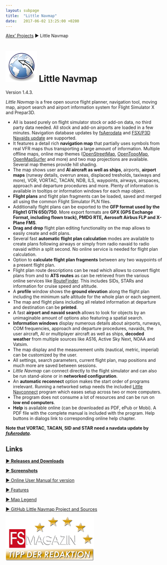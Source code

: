 ```yaml
---
layout: subpage
title:  "Little Navmap"
date:   2017-06-02 13:25:00 +0200
---
```

[Alex’ Projects](index.html) ► Little Navmap
# ![Little Navmap](assets/images/navroute.png) Little Navmap

Version 1.4.3.

*Little Navmap* is a free open source flight planner, navigation tool, moving map, airport search and airport information system for Flight Simulator X and Prepar3D.

* All is based purely on flight simulator stock or add-on data, no third party data needed. All stock and add-on airports are loaded in a few minutes. Navigation database updates by [fsAerodata](https://www.fsaerodata.com) and [FSX/P3D Navaids update](https://www.aero.sors.fr/navaids3.html) are supported.
* It features a detail rich **navigation map** that partially uses symbols from real VFR maps thus transporting a large amount of information. Multiple offline maps, online map themes ([OpenStreetMap](https://www.openstreetmap.org), [OpenTopoMap](https://opentopomap.org), [OpenMapSurfer](http://korona.geog.uni-heidelberg.de/) and more) and two map projections are available. Several map themes provide hill shading.
* The map shows user and **AI aircraft as well as ships**, airports, **airport maps** (runway details, overrun areas, displaced tresholds, taxiways and more), VOR, VORTAC, TACAN, NDB, ILS, waypoints, airways, airspaces, approach and departure procedures and more. Plenty of information is available in tooltips or information windows for each map object.
* **Flight plans** and flight plan fragments can be loaded, saved and merged all using the common Flight Simulator PLN files.
* Additionally flight plans can be exported to the **GFP format used by the Flight1 GTN 650/750**. More export formats are **GPX (GPS Exchange Format, including flown track), PMDG RTE, Aerosoft Airbus FLP and X-Plane FMS**.
* **Drag and drop** flight plan editing functionality on the map allows to easily create and edit plans.
* Several fast **automatic flight plan calculation** modes are available to create plans following airways or simply from radio navaid to radio navaid within a split second. No online service is needed for flight plan calculation.
* Option to **calculate flight plan fragments** between any two waypoints of a present flight plan.
* Flight plan route descriptions can be read which allows to convert flight plans from and to **ATS routes** as can be retrieved from the various online services like [RouteFinder](http://rfinder.asalink.net). This includes SIDs, STARs and information for cruise speed and altitude.
* A **profile** window shows the **ground elevation** along the flight plan including the minimum safe altitude for the whole plan or each segment.
* The map and flight plans including all related information at departure and destination can be **printed**.
* A fast **airport and navaid search** allows to look for objects by an unimaginable amount of options also featuring a spatial search.
* **Information windows** display numerous details about airports, runways, COM frequencies, approach and departure procedures, navaids, the user aircraft, AI or multiplayer aircraft as well as ships, **decoded weather** from multiple sources like AS16, Active Sky Next, NOAA and Vatsim.
* The map display and the measurement units (nautical, metric, imperial) can be customized by the user.
* All settings, search parameters, current flight plan, map positions and much more are saved between sessions.
* *Little Navmap* can connect directly to the flight simulator and can also be run stand-alone or in **networked configuration**.
* An **automatic reconnect** option makes the start order of programs irrelevant. Running a networked setup needs the included [Little Navconnect](littlenavconnect.html) program which eases setup across two or more computers.
* The program does not consume a lot of resources and can be run on **low end computers**.
* **Help** is available online \(can be downloaded as PDF, ePub or Mobi\). A PDF file with the complete manual is included with the program. Help buttons in dialogs link to corresponding online help chapter.

**Note that VORTAC, TACAN, SID and STAR need a navdata update by [_fsAerodata_](https://www.fsaerodata.com).**

## Links

[**► Releases and Downloads**](https://github.com/albar965/littlenavmap/releases)

[**► Screenshots**](littlenavmapscreens.html)

[► Online User Manual for version](https://albar965.gitbooks.io/little-navmap-user-manual/content/v/release/1.4/en)

[► Features](https://albar965.gitbooks.io/little-navmap-user-manual/content/v/release/1.4/en/FEATURES.html)

[► Map Legend](https://albar965.gitbooks.io/little-navmap-user-manual/content/v/release/1.4/en/LEGEND.html)

[► GitHub Little Navmap Project and Sources](https://github.com/albar965/littlenavmap)

[![Little Navmap](assets/images/Tipp_FSMagazin_D_Neu_2014_50.png)](https://www.facebook.com/FSMAGAZIN/posts/1349379408450042)
